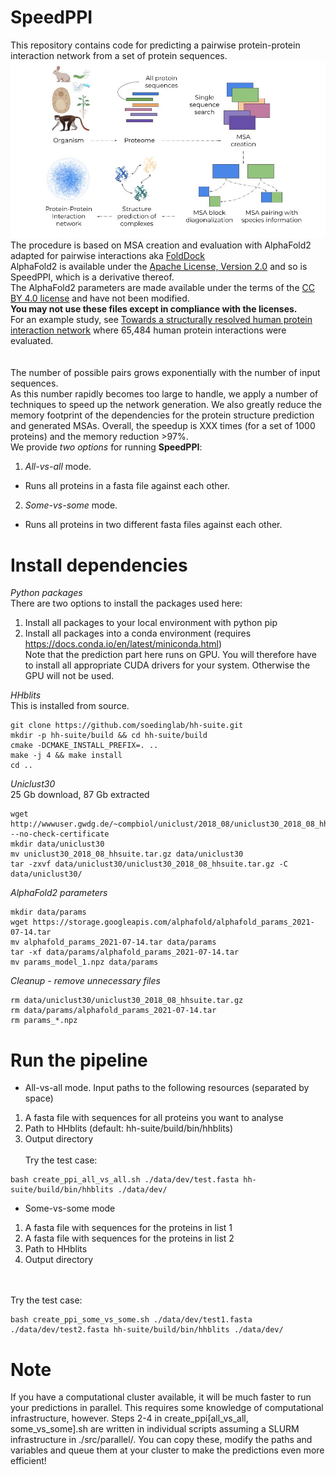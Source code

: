 # SpeedPPI

This repository contains code for predicting a pairwise protein-protein interaction network from a set of protein sequences.
\
<img src="./procedure.jpg"/>
\
The procedure is based on MSA creation and evaluation with AlphaFold2 adapted for pairwise interactions aka [FoldDock](https://www.nature.com/articles/s41467-022-28865-w) \
AlphaFold2 is available under the [Apache License, Version 2.0](http://www.apache.org/licenses/LICENSE-2.0) and so is SpeedPPI, which is a derivative thereof.  \
The AlphaFold2 parameters are made available under the terms of the [CC BY 4.0 license](https://creativecommons.org/licenses/by/4.0/legalcode) and have not been modified.
\
**You may not use these files except in compliance with the licenses.**
\
For an example study, see [Towards a structurally resolved human protein interaction network](https://www.nature.com/articles/s41594-022-00910-8) where 65,484 human protein interactions were evaluated.
\
\
\
The number of possible pairs grows exponentially with the number of input sequences. \
As this number rapidly becomes too large to handle, we apply a number of techniques to speed up the
network generation. We also greatly reduce the memory footprint of the dependencies for the protein structure prediction and generated MSAs. Overall, the speedup is XXX times (for a set of 1000 proteins) and the memory reduction >97%.
\
We provide *two options* for running **SpeedPPI**:
1. *All-vs-all* mode.
- Runs all proteins in a fasta file against each other.
2. *Some-vs-some* mode.
- Runs all proteins in two different fasta files against each other.


# Install dependencies

*Python packages*
\
There are two options to install the packages used here:
1. Install all packages to your local environment with python pip
2. Install all packages into a conda environment (requires https://docs.conda.io/en/latest/miniconda.html)
\
Note that the prediction part here runs on GPU. You will therefore have to install all appropriate
CUDA drivers for your system. Otherwise the GPU will not be used.

*HHblits*
\
This is installed from source.
```
git clone https://github.com/soedinglab/hh-suite.git
mkdir -p hh-suite/build && cd hh-suite/build
cmake -DCMAKE_INSTALL_PREFIX=. ..
make -j 4 && make install
cd ..
```

*Uniclust30*
\
25 Gb download, 87 Gb extracted
```
wget http://wwwuser.gwdg.de/~compbiol/uniclust/2018_08/uniclust30_2018_08_hhsuite.tar.gz --no-check-certificate
mkdir data/uniclust30
mv uniclust30_2018_08_hhsuite.tar.gz data/uniclust30
tar -zxvf data/uniclust30/uniclust30_2018_08_hhsuite.tar.gz -C data/uniclust30/
```

*AlphaFold2 parameters*
```
mkdir data/params
wget https://storage.googleapis.com/alphafold/alphafold_params_2021-07-14.tar
mv alphafold_params_2021-07-14.tar data/params
tar -xf data/params/alphafold_params_2021-07-14.tar
mv params_model_1.npz data/params
```

*Cleanup - remove unnecessary files*
```
rm data/uniclust30/uniclust30_2018_08_hhsuite.tar.gz
rm data/params/alphafold_params_2021-07-14.tar
rm params_*.npz
```

# Run the pipeline

- All-vs-all mode. Input paths to the following resources (separated by space)
1. A fasta file with sequences for all proteins you want to analyse
2. Path to HHblits (default: hh-suite/build/bin/hhblits)
3. Output directory
\
\
Try the test case:
```
bash create_ppi_all_vs_all.sh ./data/dev/test.fasta hh-suite/build/bin/hhblits ./data/dev/
```

- Some-vs-some mode
1. A fasta file with sequences for the proteins in list 1
1. A fasta file with sequences for the proteins in list 2
2. Path to HHblits
3. Output directory

\
\
Try the test case:
```
bash create_ppi_some_vs_some.sh ./data/dev/test1.fasta ./data/dev/test2.fasta hh-suite/build/bin/hhblits ./data/dev/
```

# Note
If you have a computational cluster available, it will be much faster to run your predictions in parallel. This requires some knowledge of computational infrastructure, however. Steps 2-4 in create_ppi[all_vs_all, some_vs_some].sh are written in individual scripts assuming a SLURM infrastructure in ./src/parallel/. You can copy these, modify the paths and variables and queue them at your cluster to make the predictions even more efficient!
